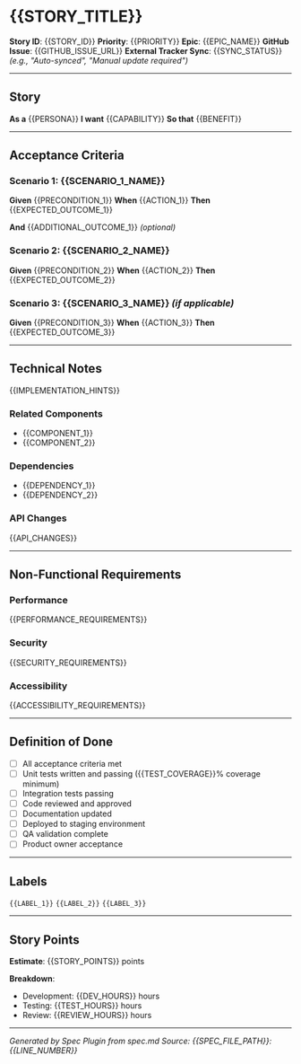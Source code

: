 # {{STORY_TITLE}}

**Story ID**: {{STORY_ID}}
**Priority**: {{PRIORITY}}
**Epic**: {{EPIC_NAME}}
**GitHub Issue**: {{GITHUB_ISSUE_URL}}
**External Tracker Sync**: {{SYNC_STATUS}} _(e.g., "Auto-synced", "Manual update required")_

---

## Story

**As a** {{PERSONA}}
**I want** {{CAPABILITY}}
**So that** {{BENEFIT}}

---

## Acceptance Criteria

### Scenario 1: {{SCENARIO_1_NAME}}

**Given** {{PRECONDITION_1}}
**When** {{ACTION_1}}
**Then** {{EXPECTED_OUTCOME_1}}

**And** {{ADDITIONAL_OUTCOME_1}} _(optional)_

### Scenario 2: {{SCENARIO_2_NAME}}

**Given** {{PRECONDITION_2}}
**When** {{ACTION_2}}
**Then** {{EXPECTED_OUTCOME_2}}

### Scenario 3: {{SCENARIO_3_NAME}} _(if applicable)_

**Given** {{PRECONDITION_3}}
**When** {{ACTION_3}}
**Then** {{EXPECTED_OUTCOME_3}}

---

## Technical Notes

{{IMPLEMENTATION_HINTS}}

### Related Components
- {{COMPONENT_1}}
- {{COMPONENT_2}}

### Dependencies
- {{DEPENDENCY_1}}
- {{DEPENDENCY_2}}

### API Changes
{{API_CHANGES}}

---

## Non-Functional Requirements

### Performance
{{PERFORMANCE_REQUIREMENTS}}

### Security
{{SECURITY_REQUIREMENTS}}

### Accessibility
{{ACCESSIBILITY_REQUIREMENTS}}

---

## Definition of Done

- [ ] All acceptance criteria met
- [ ] Unit tests written and passing ({{TEST_COVERAGE}}% coverage minimum)
- [ ] Integration tests passing
- [ ] Code reviewed and approved
- [ ] Documentation updated
- [ ] Deployed to staging environment
- [ ] QA validation complete
- [ ] Product owner acceptance

---

## Labels

`{{LABEL_1}}` `{{LABEL_2}}` `{{LABEL_3}}`

---

## Story Points

**Estimate**: {{STORY_POINTS}} points

**Breakdown**:
- Development: {{DEV_HOURS}} hours
- Testing: {{TEST_HOURS}} hours
- Review: {{REVIEW_HOURS}} hours

---

_Generated by Spec Plugin from spec.md_
_Source: {{SPEC_FILE_PATH}}:{{LINE_NUMBER}}_
